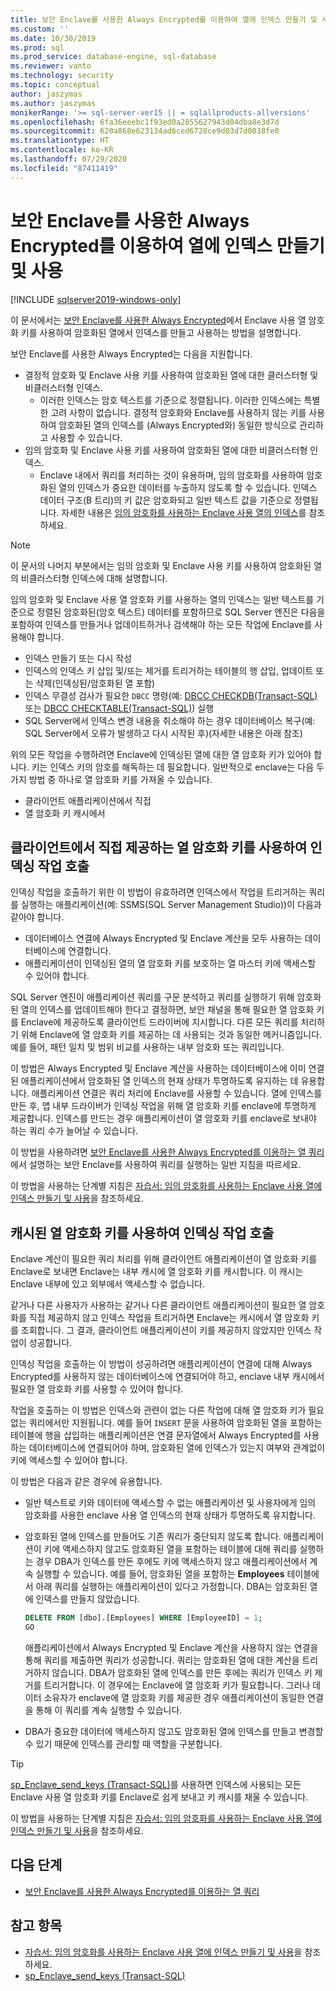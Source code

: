 ```yaml
---
title: 보안 Enclave를 사용한 Always Encrypted를 이용하여 열에 인덱스 만들기 및 사용 | Microsoft Docs
ms.custom: ''
ms.date: 10/30/2019
ms.prod: sql
ms.prod_service: database-engine, sql-database
ms.reviewer: vanto
ms.technology: security
ms.topic: conceptual
author: jaszymas
ms.author: jaszymas
monikerRange: '>= sql-server-ver15 || = sqlallproducts-allversions'
ms.openlocfilehash: 6fa36eeebc1f93ed0a2855627943d04dba8e3d7d
ms.sourcegitcommit: 620a868e623134ad6ced6728ce9d03d7d0038fe0
ms.translationtype: HT
ms.contentlocale: ko-KR
ms.lasthandoff: 07/29/2020
ms.locfileid: "87411419"
---
```

# <a name="create-and-use-indexes-on-columns-using-always-encrypted-with-secure-enclaves"></a>보안 Enclave를 사용한 Always Encrypted를 이용하여 열에 인덱스 만들기 및 사용
[!INCLUDE [sqlserver2019-windows-only](../../../includes/applies-to-version/sqlserver2019-windows-only.md)]

이 문서에서는 [보안 Enclave를 사용한 Always Encrypted](always-encrypted-enclaves.md)에서 Enclave 사용 열 암호화 키를 사용하여 암호화된 열에서 인덱스를 만들고 사용하는 방법을 설명합니다. 

보안 Enclave를 사용한 Always Encrypted는 다음을 지원합니다.
- 결정적 암호화 및 Enclave 사용 키를 사용하여 암호화된 열에 대한 클러스터형 및 비클러스터형 인덱스.
  - 이러한 인덱스는 암호 텍스트를 기준으로 정렬됩니다. 이러한 인덱스에는 특별한 고려 사항이 없습니다. 결정적 암호화와 Enclave를 사용하지 않는 키를 사용하여 암호화된 열의 인덱스를 (Always Encrypted와) 동일한 방식으로 관리하고 사용할 수 있습니다. 
- 임의 암호화 및 Enclave 사용 키를 사용하여 암호화된 열에 대한 비클러스터형 인덱스.
  - Enclave 내에서 쿼리를 처리하는 것이 유용하며, 임의 암호화를 사용하여 암호화된 열의 인덱스가 중요한 데이터를 누출하지 않도록 할 수 있습니다. 인덱스 데이터 구조(B 트리)의 키 값은 암호화되고 일반 텍스트 값을 기준으로 정렬됩니다. 자세한 내용은 [임의 암호화를 사용하는 Enclave 사용 열의 인덱스](always-encrypted-enclaves.md#indexes-on-enclave-enabled-columns-using-randomized-encryption)를 참조하세요.

> [!NOTE]
> 이 문서의 나머지 부분에서는 임의 암호화 및 Enclave 사용 키를 사용하여 암호화된 열의 비클러스터형 인덱스에 대해 설명합니다.

임의 암호화 및 Enclave 사용 열 암호화 키를 사용하는 열의 인덱스는 일반 텍스트를 기준으로 정렬된 암호화된(암호 텍스트) 데이터를 포함하므로 SQL Server 엔진은 다음을 포함하여 인덱스를 만들거나 업데이트하거나 검색해야 하는 모든 작업에 Enclave를 사용해야 합니다.

- 인덱스 만들기 또는 다시 작성
- 인덱스의 인덱스 키 삽입 및/또는 제거를 트리거하는 테이블의 행 삽입, 업데이트 또는 삭제(인덱싱된/암호화된 열 포함)
- 인덱스 무결성 검사가 필요한 `DBCC` 명령(예: [DBCC CHECKDB(Transact-SQL)](../../../t-sql/database-console-commands/dbcc-checkdb-transact-sql.md) 또는 [DBCC CHECKTABLE(Transact-SQL)](../../../t-sql/database-console-commands/dbcc-checktable-transact-sql.md)) 실행
- SQL Server에서 인덱스 변경 내용을 취소해야 하는 경우 데이터베이스 복구(예: SQL Server에서 오류가 발생하고 다시 시작된 후)(자세한 내용은 아래 참조)

위의 모든 작업을 수행하려면 Enclave에 인덱싱된 열에 대한 열 암호화 키가 있어야 합니다. 키는 인덱스 키의 암호를 해독하는 데 필요합니다. 일반적으로 enclave는 다음 두 가지 방법 중 하나로 열 암호화 키를 가져올 수 있습니다.
- 클라이언트 애플리케이션에서 직접
- 열 암호화 키 캐시에서

## <a name="invoke-indexing-operations-with-column-encryption-keys-provided-directly-by-the-client"></a>클라이언트에서 직접 제공하는 열 암호화 키를 사용하여 인덱싱 작업 호출
인덱싱 작업을 호출하기 위한 이 방법이 유효하려면 인덱스에서 작업을 트리거하는 쿼리를 실행하는 애플리케이션(예: SSMS(SQL Server Management Studio))이 다음과 같아야 합니다.

- 데이터베이스 연결에 Always Encrypted 및 Enclave 계산을 모두 사용하는 데이터베이스에 연결합니다.
- 애플리케이션이 인덱싱된 열의 열 암호화 키를 보호하는 열 마스터 키에 액세스할 수 있어야 합니다.

SQL Server 엔진이 애플리케이션 쿼리를 구문 분석하고 쿼리를 실행하기 위해 암호화된 열의 인덱스를 업데이트해야 한다고 결정하면, 보안 채널을 통해 필요한 열 암호화 키를 Enclave에 제공하도록 클라이언트 드라이버에 지시합니다. 다른 모든 쿼리를 처리하기 위해 Enclave에 열 암호화 키를 제공하는 데 사용되는 것과 동일한 메커니즘입니다. 예를 들어, 패턴 일치 및 범위 비교를 사용하는 내부 암호화 또는 쿼리입니다.

이 방법은 Always Encrypted 및 Enclave 계산을 사용하는 데이터베이스에 이미 연결된 애플리케이션에서 암호화된 열 인덱스의 현재 상태가 투명하도록 유지하는 데 유용합니다. 애플리케이션 연결은 쿼리 처리에 Enclave를 사용할 수 있습니다. 열에 인덱스를 만든 후, 앱 내부 드라이버가 인덱싱 작업을 위해 열 암호화 키를 enclave에 투명하게 제공합니다. 인덱스를 만드는 경우 애플리케이션이 열 암호화 키를 enclave로 보내야 하는 쿼리 수가 늘어날 수 있습니다.

이 방법을 사용하려면 [보안 Enclave를 사용한 Always Encrypted를 이용하는 열 쿼리](always-encrypted-enclaves-query-columns.md)에서 설명하는 보안 Enclave를 사용하여 쿼리를 실행하는 일반 지침을 따르세요.

이 방법을 사용하는 단계별 지침은 [자습서: 임의 암호화를 사용하는 Enclave 사용 열에 인덱스 만들기 및 사용](../tutorial-creating-using-indexes-on-enclave-enabled-columns-using-randomized-encryption.md)을 참조하세요.

## <a name="invoke-indexing-operations-using-cached-column-encryption-keys"></a>캐시된 열 암호화 키를 사용하여 인덱싱 작업 호출

Enclave 계산이 필요한 쿼리 처리를 위해 클라이언트 애플리케이션이 열 암호화 키를 Enclave로 보내면 Enclave는 내부 캐시에 열 암호화 키를 캐시합니다. 이 캐시는 Enclave 내부에 있고 외부에서 액세스할 수 없습니다.

같거나 다른 사용자가 사용하는 같거나 다른 클라이언트 애플리케이션이 필요한 열 암호화를 직접 제공하지 않고 인덱스 작업을 트리거하면 Enclave는 캐시에서 열 암호화 키를 조회합니다. 그 결과, 클라이언트 애플리케이션이 키를 제공하지 않았지만 인덱스 작업이 성공합니다.

인덱싱 작업을 호출하는 이 방법이 성공하려면 애플리케이션이 연결에 대해 Always Encrypted를 사용하지 않는 데이터베이스에 연결되어야 하고, enclave 내부 캐시에서 필요한 열 암호화 키를 사용할 수 있어야 합니다.

작업을 호출하는 이 방법은 인덱스와 관련이 없는 다른 작업에 대해 열 암호화 키가 필요 없는 쿼리에서만 지원됩니다. 예를 들어 `INSERT` 문을 사용하여 암호화된 열을 포함하는 테이블에 행을 삽입하는 애플리케이션은 연결 문자열에서 Always Encrypted를 사용하는 데이터베이스에 연결되어야 하며, 암호화된 열에 인덱스가 있는지 여부와 관계없이 키에 액세스할 수 있어야 합니다.

이 방법은 다음과 같은 경우에 유용합니다.
 - 일반 텍스트로 키와 데이터에 액세스할 수 없는 애플리케이션 및 사용자에게 임의 암호화를 사용한 enclave 사용 열 인덱스의 현재 상태가 투명하도록 유지합니다. 
 - 암호화된 열에 인덱스를 만들어도 기존 쿼리가 중단되지 않도록 합니다. 애플리케이션이 키에 액세스하지 않고도 암호화된 열을 포함하는 테이블에 대해 쿼리를 실행하는 경우 DBA가 인덱스를 만든 후에도 키에 액세스하지 않고 애플리케이션에서 계속 실행할 수 있습니다. 예를 들어, 암호화된 열을 포함하는 **Employees** 테이블에서 아래 쿼리를 실행하는 애플리케이션이 있다고 가정합니다. DBA는 암호화된 열에 인덱스를 만들지 않았습니다.

   ```sql
   DELETE FROM [dbo].[Employees] WHERE [EmployeeID] = 1;
   GO
   ```

   애플리케이션에서 Always Encrypted 및 Enclave 계산을 사용하지 않는 연결을 통해 쿼리를 제출하면 쿼리가 성공합니다. 쿼리는 암호화된 열에 대한 계산을 트리거하지 않습니다. DBA가 암호화된 열에 인덱스를 만든 후에는 쿼리가 인덱스 키 제거를 트리거합니다. 이 경우에는 Enclave에 열 암호화 키가 필요합니다. 그러나 데이터 소유자가 enclave에 열 암호화 키를 제공한 경우 애플리케이션이 동일한 연결을 통해 이 쿼리를 계속 실행할 수 있습니다.

 - DBA가 중요한 데이터에 액세스하지 않고도 암호화된 열에 인덱스를 만들고 변경할 수 있기 때문에 인덱스를 관리할 때 역할을 구분합니다. 

> [!TIP] 
> [sp_Enclave_send_keys (Transact-SQL)](../../system-stored-procedures/sp-enclave-send-keys-sql.md)를 사용하면 인덱스에 사용되는 모든 Enclave 사용 열 암호화 키를 Enclave로 쉽게 보내고 키 캐시를 채울 수 있습니다.

이 방법을 사용하는 단계별 지침은 [자습서: 임의 암호화를 사용하는 Enclave 사용 열에 인덱스 만들기 및 사용](../tutorial-creating-using-indexes-on-enclave-enabled-columns-using-randomized-encryption.md)을 참조하세요. 

## <a name="next-steps"></a>다음 단계
- [보안 Enclave를 사용한 Always Encrypted를 이용하는 열 쿼리](always-encrypted-enclaves-query-columns.md)

## <a name="see-also"></a>참고 항목  
- [자습서: 임의 암호화를 사용하는 Enclave 사용 열에 인덱스 만들기 및 사용](../tutorial-creating-using-indexes-on-enclave-enabled-columns-using-randomized-encryption.md)을 참조하세요.
- [sp_Enclave_send_keys (Transact-SQL)](../../system-stored-procedures/sp-enclave-send-keys-sql.md)
